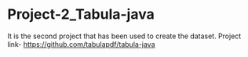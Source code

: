 # Project-2_Tabula-java
It is the second project that has been used to create the dataset. Project link- https://github.com/tabulapdf/tabula-java
